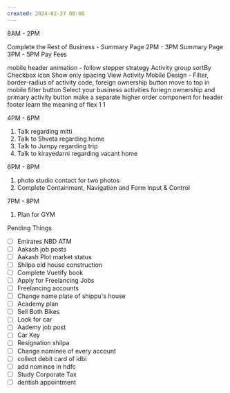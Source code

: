 ```yaml
---
created: 2024-02-27 00:08
---
```

8AM - 2PM

Complete the Rest of Business - Summary Page
2PM - 3PM 
Summary Page
3PM - 5PM 
Pay Fees

mobile header animation - follow stepper strategy
Activity group sortBy
Checkbox icon
Show only spacing
View Activity Mobile Design - Filter, border-radius of activity code, foreign ownership button move to top in mobile
filter button
Select your business activities foriegn ownership and primary activity button
make a separate higher order component for header footer
learn the meaning of flex 1 1 
		 
		 
		 

4PM - 6PM 
1. Talk regarding mitti
3. Talk to Shveta regarding home
4. Talk to Jumpy regarding trip
5. Talk to kirayedarni regarding vacant home

6PM - 8PM 
1. photo studio contact for two photos
2. Complete Containment, Navigation and Form Input & Control

7PM - 8PM 
1. Plan for GYM

Pending Things

 - [ ] Emirates NBD ATM 
- [ ] Aakash job posts
- [ ] Aakash Plot market status
- [ ] Shilpa old house construction
- [ ] Complete Vuetify book
- [ ] Apply for Freelancing Jobs
- [ ] Freelancing accounts
- [ ] Change name plate of shippu's house 
- [ ] Academy plan 
- [ ] Sell Both Bikes
- [ ] Look for car
- [ ] Aademy job post
- [ ] Car Key 
- [ ] Resignation shilpa
- [ ] Change nominee of every account
- [ ] collect debit card of idbi
- [ ] add nominee in hdfc 
- [ ] Study Corporate Tax
- [ ] dentish appointment 